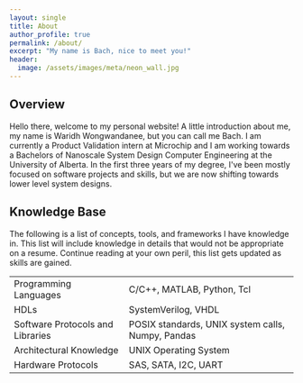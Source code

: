 ```yaml
---
layout: single
title: About
author_profile: true
permalink: /about/
excerpt: "My name is Bach, nice to meet you!"
header:
  image: /assets/images/meta/neon_wall.jpg
---
```


## Overview

Hello there, welcome to my personal website! A little introduction about me, my name is Waridh Wongwandanee, but you can call me Bach. I am currently a Product Validation intern at Microchip and I
am working towards a Bachelors of Nanoscale System Design Computer Engineering
at the University of Alberta. In the first three years of my degree, I've been
mostly focused on software projects and skills, but we are now shifting towards
lower level system designs.

## Knowledge Base

The following is a list of concepts, tools, and frameworks I have knowledge in.
This list will include knowledge in details that would not be appropriate on
a resume. Continue reading at your own peril, this list gets updated as skills
are gained.
<!--more-->

| | |
| --- | --- |
| Programming Languages | C/C++, MATLAB, Python, Tcl |
| HDLs | SystemVerilog, VHDL |
| Software Protocols and Libraries | POSIX standards, UNIX system calls, Numpy, Pandas |
| Architectural Knowledge | UNIX Operating System |
| Hardware Protocols | SAS, SATA, I2C, UART |
